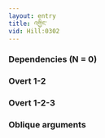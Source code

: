 ```yaml
---
layout: entry
title: འགྱིང་
vid: Hill:0302
---
```

### Dependencies (N = 0)


### Overt 1-2


### Overt 1-2-3


### Oblique arguments
